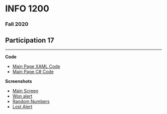 # INFO 1200 
### Fall 2020

## Participation 17

--- 
**Code**
 - [Main Page XAML Code](https://github.com/iingles/iiLottoGame/blob/master/iiLottoGame/MainPage.xaml)
 - [Main Page C# Code](https://github.com/iingles/iiLottoGame/blob/master/iiLottoGame/MainPage.xaml.cs)

**Screenshots**
 - [Main Screen](https://github.com/iingles/iiLottoGame/blob/master/Screenshot_20201119-102044.jpg)
 - [Won alert](https://github.com/iingles/iiLottoGame/blob/master/Screenshot_20201119-102446.jpg)
 - [Random Numbers](https://github.com/iingles/iiLottoGame/blob/master/Screenshot_20201119-102553.jpg)
 - [Lost Alert](https://github.com/iingles/iiLottoGame/blob/master/Screenshot_20201119-103134.jpg)


 